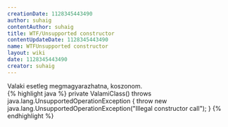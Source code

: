 ```yaml
---
creationDate: 1128345443490 
author: suhaig 
contentAuthor: suhaig 
title: WTF/Unsupported constructor 
contentUpdateDate: 1128345443490 
name: WTFUnsupported constructor 
layout: wiki 
date: 1128345443490 
creator: suhaig 
---
```

Valaki esetleg megmagyarazhatna, koszonom.
<br/>
{% highlight java %}
private ValamiClass() throws java.lang.UnsupportedOperationException \{
    throw new java.lang.UnsupportedOperationException("Illegal constructor call");
\}
{% endhighlight %}
